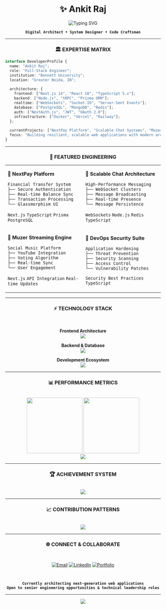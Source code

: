 <div align="center">

# ✨ Ankit Raj

<img src="https://readme-typing-svg.demolab.com?font=JetBrains+Mono&weight=600&size=24&duration=3000&pause=1000&color=00D9FF&center=true&vCenter=true&multiline=true&width=600&height=80&lines=Full-Stack+Engineer;TypeScript+%7C+System+Design+%7C+Architecture" alt="Typing SVG" />

<br/>

**`Digital Architect • System Designer • Code Craftsman`**

</div>

---

<div align="center">

### 🏛️ **EXPERTISE MATRIX**

</div>

```typescript
interface DeveloperProfile {
  name: "Ankit Raj";
  role: "Full-Stack Engineer";
  institution: "Bennett University";
  location: "Greater Noida, IN";
  
  architecture: {
    frontend: ["Next.js 14", "React 18", "TypeScript 5.x"];
    backend: ["Node.js", "tRPC", "Prisma ORM"];
    realtime: ["WebSockets", "Socket.IO", "Server-Sent Events"];
    database: ["PostgreSQL", "MongoDB", "Redis"];
    auth: ["NextAuth.js", "JWT", "OAuth 2.0"];
    infrastructure: ["Docker", "Vercel", "Railway"];
  };
  
  currentProjects: ["NextPay Platform", "Scalable Chat Systems", "Muzer Streaming"];
  focus: "Building resilient, scalable web applications with modern architecture";
}
```

<div align="center">

---

### 🎯 **FEATURED ENGINEERING**

</div>

<table align="center">
<tr>
<td width="50%">

**🏦 NextPay Platform**
```
Financial Transfer System
├── Secure Authentication
├── Real-time Balance Sync  
├── Transaction Processing
└── Glassmorphism UI
```
`Next.js` `TypeScript` `Prisma` `PostgreSQL`

</td>
<td width="50%">

**💬 Scalable Chat Architecture**
```
High-Performance Messaging
├── WebSocket Clusters
├── Message Broadcasting
├── Real-time Presence
└── Message Persistence
```
`WebSockets` `Node.js` `Redis` `TypeScript`

</td>
</tr>
<tr>
<td width="50%">

**🎵 Muzer Streaming Engine**
```
Social Music Platform
├── YouTube Integration
├── Voting Algorithm
├── Real-time Sync
└── User Engagement
```
`Next.js` `API Integration` `Real-time Updates`

</td>
<td width="50%">

**🔐 DevOps Security Suite**
```
Application Hardening
├── Threat Prevention
├── Security Scanning
├── Access Control
└── Vulnerability Patches
```
`Security Best Practices` `TypeScript`

</td>
</tr>
</table>

<div align="center">

---

### ⚡ **TECHNOLOGY STACK**

<br/>

**Frontend Architecture**
<br/>
<img src="https://skillicons.dev/icons?i=nextjs,react,typescript,tailwind,css,html" />

**Backend & Database**
<br/>
<img src="https://skillicons.dev/icons?i=nodejs,express,prisma,postgresql,mongodb,redis" />

**Development Ecosystem**
<br/>
<img src="https://skillicons.dev/icons?i=git,github,vscode,docker,vercel,figma" />

---

### 📊 **PERFORMANCE METRICS**

<br/>

<img height="180em" src="https://github-readme-stats-git-masterrstaa-rickstaa.vercel.app/api?username=rajankit3107&show_icons=true&theme=algolia&include_all_commits=true&count_private=true&hide_border=true&bg_color=0D1117&title_color=00D9FF&icon_color=00D9FF&text_color=FFFFFF&border_radius=10"/>
<img height="180em" src="https://github-readme-stats-git-masterrstaa-rickstaa.vercel.app/api/top-langs/?username=rajankit3107&layout=compact&langs_count=8&theme=algolia&hide_border=true&bg_color=0D1117&title_color=00D9FF&text_color=FFFFFF&border_radius=10"/>

<br/>

<img src="https://github-readme-streak-stats.herokuapp.com/?user=rajankit3107&theme=algolia&hide_border=true&background=0D1117&stroke=00D9FF&ring=00D9FF&fire=FF6B35&currStreakLabel=FFFFFF&border_radius=10" />

---

### 🏆 **ACHIEVEMENT SYSTEM**

<br/>

<img src="https://github-profile-trophy.vercel.app/?username=rajankit3107&theme=algolia&no-frame=true&no-bg=true&margin-w=4&column=4" />

---

### 📈 **CONTRIBUTION PATTERNS**

<br/>

<img src="https://github-readme-activity-graph.vercel.app/graph?username=rajankit3107&custom_title=Contribution%20Graph&bg_color=0D1117&color=00D9FF&line=00D9FF&point=FFFFFF&area=true&hide_border=true&border_radius=10" />

---

### 🌐 **CONNECT & COLLABORATE**

<br/>

[![Email](https://img.shields.io/badge/Email-0078D4?style=for-the-badge&logo=microsoft-outlook&logoColor=white)](mailto:rajankit3107@gmail.com)
[![LinkedIn](https://img.shields.io/badge/LinkedIn-0A66C2?style=for-the-badge&logo=linkedin&logoColor=white)](https://linkedin.com/in/rajankit3107)
[![Portfolio](https://img.shields.io/badge/Portfolio-000000?style=for-the-badge&logo=vercel&logoColor=white)](https://rajankit.dev)

<br/>

**`Currently architecting next-generation web applications`**
<br/>
**`Open to senior engineering opportunities & technical leadership roles`**

---

<img src="https://capsule-render.vercel.app/api?type=waving&color=gradient&customColorList=6,11,20&height=100&section=footer&animation=twinkling"/>

</div>
